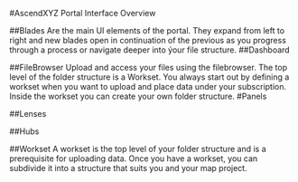#AscendXYZ Portal Interface Overview

##Blades
Are the main UI elements of the portal. They expand from left to right and new blades open in continuation of the previous as you progress through a process or navigate deeper into ýour file structure.
##Dashboard

##FileBrowser
Upload and access your files using the filebrowser. The top level of the folder structure is a Workset. You always start out by defining a workset when you want to upload and place data under your subscription. Inside the workset you can create your own folder structure.
#Panels

##Lenses

##Hubs

##Workset
A workset is the top level of your folder structure and is a prerequisite for uploading data. Once you have a workset, you can subdivide it into a structure that suits you and your map project.
